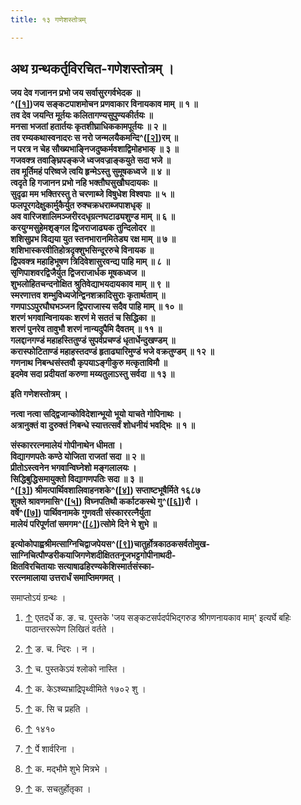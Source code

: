```yaml
---
title: १३ गणेशस्तोत्रम्

---
```

## अथ ग्रन्थकर्तृविरचित-गणेशस्तोत्रम् ।

**जय देव गजानन प्रभो जय सर्वासुरगर्वभेदक ॥  
^([\[१\]](#cite_note-1))जय सङ्कटपाशमोचन प्रणवाकार विनायकाव माम् ॥ १ ॥  
तव देव जयन्ति मूर्तयः कलितागण्यसुपुण्यकीर्तयः ॥  
मनसा भजतां हतार्तयः कृतशीघ्राधिककामपूर्तयः ॥ २ ॥  
तव रम्यकथास्वनादरः स नरो जन्मलयैकमन्दि^([\[२\]](#cite_note-2))रम् ॥  
न परत्र न चेह सौख्यभाङ्निजदुष्कर्मवशाद्विमोहभाक् ॥ ३ ॥  
गजवक्त्र तवाङ्घ्रिपङ्कजे ध्वजवज्राङ्कयुते सदा भजे ॥  
तव मूर्तिमहं परिष्वजे त्वयि हृन्मेऽस्तु सुमूषकध्वजे ॥ ४ ॥  
त्वदृते हि गजानन प्रभो नहि भक्तौघसुखौघदायकः ॥  
सुदृढा मम भक्तिरस्तु ते चरणाब्जे विषुधेश विश्वपाः ॥ ५ ॥  
फलपूरगदेक्षुकार्मुकैर्युत रुक्चक्रधराब्जपाशधृक् ॥  
अव वारिजशालिमञ्जरीरदधृग्रत्नघटाढ्यशुण्ड माम् ॥ ६ ॥  
करयुग्मसुहेमशृङ्गल द्विजराजाढ्यक तुन्दिलोदर ॥  
शशिसुप्रभ विद्यया युत स्तनभारानमितेड्य रक्ष माम् ॥ ७ ॥  
शशिभास्करवीतिहोत्रदृक्शुभसिन्दूररुचे विनायक ॥  
द्विपवक्त्र महाहिभूषण त्रिदिवेशासुरवन्द्य पाहि माम् ॥ ८ ॥  
सृणिपाशवरद्विजैर्युत द्विजराजार्धक मूषकध्वज ॥  
शुभलोहितचन्दनोक्षित श्रुतिवेद्याभयदायकाव माम् ॥ ९ ॥  
स्मरणात्तव शम्भुविध्यजेन्द्विनशक्रादिसुराः कृतार्थताम् ॥  
गणपाऽऽपुरघौघभञ्जन द्विपराजास्य सदैव पाहि माम् ॥ १० ॥  
शरणं भगवान्विनायकः शरणं मे सततं च सिद्धिका ॥  
शरणं पुनरेव तावुभौ शरणं नान्यदुपैमि दैवतम् ॥ ११ ॥  
गलद्दानगण्डं महाहस्तितुण्डं सुपर्वप्रचण्डं धृतार्धेन्दुखण्डम् ॥  
करास्फोटिताण्डं महाहस्तदण्डं हृताढ्यारिमुण्डं भजे वक्रतुण्डम् ॥ १२ ॥  
गणनाथ निबन्धसंस्तवौ कृपयाऽङ्गीकुरु मत्कृताविमौ ॥  
इदमेव सदा प्रदीयतां करुणा मय्यतुलाऽस्तु सर्वदा ॥ १३ ॥**

**इति गणेशस्तोत्रम् ।**

**नत्वा नत्वा सद्द्विजान्कोविदेशान्भूयो भूयो याचते गोपिनाथः ।  
अत्रानुक्तं वा दुरुक्तं निबन्धे स्यात्तत्सर्वं शोधनीयं भवद्भिः ॥ १ ॥**

**संस्काररत्नमालेयं गोपीनाथेन धीमता ।  
विद्यागणपतेः कण्ठे योजिता राजतां सदा ॥ २ ॥  
प्रीतोऽस्त्वनेन भगवान्विघ्नेशो मङ्गलालयः ।  
सिद्धिबुद्धिसमायुक्तो विद्यागणपतिः सदा ॥ ३ ॥  
^([\[३\]](#cite_note-3))
श्रीमत्पार्थिवशालिवाहनशके^([\[४\]](#cite_note-4)) सप्ताष्टभूषैर्मिते
१६८७  
शुक्ले श्रावणमासि^([\[५\]](#cite_note-5)) विघ्नपतिथौ कर्काटकस्थे
गु^([\[६\]](#cite_note-6))रौ ।  
वर्षे^([\[७\]](#cite_note-7)) पार्थिवनामके गुणवती संस्काररत्नैर्युता  
मालेयं परिपूर्णतां समगम^([\[८\]](#cite_note-8))त्सोमे दिने भे शुभे ॥**

**इत्योकोपाह्वश्रीमत्साग्निचिद्वाजपेयस^([\[९\]](#cite_note-9))चातुर्होत्रकाठकसर्वतोमुख-  
साग्निचित्पौण्डरीकयाजिगणेशदीक्षिततनूजभट्टगोपीनाथदी-  
क्षितविरचितायाः सत्याषाढहिरण्यकेशिस्मार्तसंस्का-  
ररत्नमालाया उत्तरार्धं समाप्तिमगमत् ।**

समाप्तोऽयं ग्रन्थः ।



1.  [↑](#cite_ref-1) एतदर्धे क. ङ. च. पुस्तके 'जय सङ्कटसर्पदर्पभिद्गरुड
    श्रीगणनायकाव माम्' इत्यर्घे बहिः पाठान्तररूपेण लिखितं वर्तते ।

2.  [↑](#cite_ref-2) ङ. च. न्दिरः । न ।

3.  [↑](#cite_ref-3) च. पुस्तकेऽयं श्लोको नास्ति ।

4.  [↑](#cite_ref-4) क. केऽश्ब्यभ्राद्रिपृथ्वीमिते १७०२ शु ।

5.  [↑](#cite_ref-5) क. सि च प्रहति ।

6.  [↑](#cite_ref-6) १४१०

7.  [↑](#cite_ref-7) र्पे शार्वरिना ।

8.  [↑](#cite_ref-8) क. मद्भौमे शुभे मित्रभे ।

9.  [↑](#cite_ref-9) क. सचतुर्होतृका ।